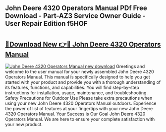 ## John Deere 4320 Operators Manual PDf Free Download - Part-AZ3 Service Owner Guide - User Repair Edition f5HOF

# <h2><a href="http://bc92455.oget.top/?id=John+Deere+4320+Operators+Manual">🔗Download New 👉🔴 John Deere 4320 Operators Manual</a></h2>

[![John Deere 4320 Operators Manual new download](https://i.imgur.com/5g1atiW.png)](http://bc92455.oget.top/?id=John+Deere+4320+Operators+Manual)
Greetings and welcome to the user manual for your newly assembled John Deere 4320 Operators Manual. This manual is specifically designed to help you get started with your product and provide you with a thorough understanding of its features, functions, and capabilities. You will find step-by-step instructions for installation, usage, maintenance, and troubleshooting. Safety Precautions for Outdoor Use Please take extra precautions when using your new John Deere 4320 Operators Manual outdoors. Experience the power of list of features at your fingertips with your new John Deere 4320 Operators Manual. Your Success is Our Goal John Deere 4320 Operators Manual. We are here to ensure your complete satisfaction with your new product.

